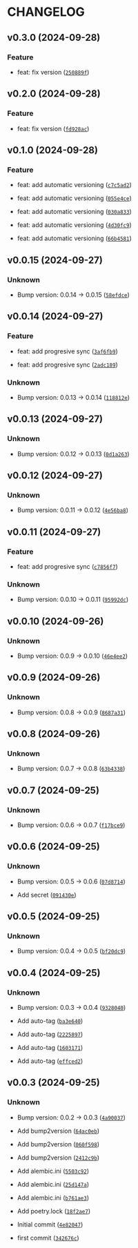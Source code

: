 # CHANGELOG

## v0.3.0 (2024-09-28)

### Feature

* feat: fix version ([`250889f`](https://github.com/tomasz-wostal-eu/fpi/commit/250889fed4a1a4ac4dd785ddb689f122d4b50e5f))

## v0.2.0 (2024-09-28)

### Feature

* feat: fix version ([`fd928ac`](https://github.com/tomasz-wostal-eu/fpi/commit/fd928ac855f102de7ec4d570305093a386005e0b))

## v0.1.0 (2024-09-28)

### Feature

* feat: add automatic versioning ([`c7c5ad2`](https://github.com/tomasz-wostal-eu/fpi/commit/c7c5ad2c06d39263ad44dc46b744db9f542c338c))

* feat: add automatic versioning ([`055e4ce`](https://github.com/tomasz-wostal-eu/fpi/commit/055e4ceb49079b03f90c8bab2dea900308caa410))

* feat: add automatic versioning ([`030a833`](https://github.com/tomasz-wostal-eu/fpi/commit/030a833789b450d577f364c614384dda7e290ed8))

* feat: add automatic versioning ([`4d30fc9`](https://github.com/tomasz-wostal-eu/fpi/commit/4d30fc92d973c251bc8e192e7b4cd23a50d3516b))

* feat: add automatic versioning ([`66b4581`](https://github.com/tomasz-wostal-eu/fpi/commit/66b4581f4272ba4a98a2a111d97b26767c6287c0))

## v0.0.15 (2024-09-27)

### Unknown

* Bump version: 0.0.14 → 0.0.15 ([`58efdce`](https://github.com/tomasz-wostal-eu/fpi/commit/58efdcee5fbcd9c726c28c7c614aa92f57b37f80))

## v0.0.14 (2024-09-27)

### Feature

* feat: add progresive sync ([`3af6fb9`](https://github.com/tomasz-wostal-eu/fpi/commit/3af6fb9ec100f7db8d43b9fc1eec78edd50a3446))

* feat: add progresive sync ([`2adc189`](https://github.com/tomasz-wostal-eu/fpi/commit/2adc189c8e09c6633b733924a2a18c6a99b041cd))

### Unknown

* Bump version: 0.0.13 → 0.0.14 ([`118812e`](https://github.com/tomasz-wostal-eu/fpi/commit/118812e094a814e2f6e188d4c27e2138fc0b29e9))

## v0.0.13 (2024-09-27)

### Unknown

* Bump version: 0.0.12 → 0.0.13 ([`0d1a263`](https://github.com/tomasz-wostal-eu/fpi/commit/0d1a2634fa223f9ed5dec20641670683d62a481b))

## v0.0.12 (2024-09-27)

### Unknown

* Bump version: 0.0.11 → 0.0.12 ([`4e56ba8`](https://github.com/tomasz-wostal-eu/fpi/commit/4e56ba868b39882a372cf56205439c6e3463ed48))

## v0.0.11 (2024-09-27)

### Feature

* feat: add progresive sync ([`c7856f7`](https://github.com/tomasz-wostal-eu/fpi/commit/c7856f7fe0f84fcc96fbc249c5400fada1b92bcf))

### Unknown

* Bump version: 0.0.10 → 0.0.11 ([`95992dc`](https://github.com/tomasz-wostal-eu/fpi/commit/95992dcb60c77c4545bb41b735c97d6e924dd43b))

## v0.0.10 (2024-09-26)

### Unknown

* Bump version: 0.0.9 → 0.0.10 ([`46e4ee2`](https://github.com/tomasz-wostal-eu/fpi/commit/46e4ee236b4c31df3840348209135497c7c5eeea))

## v0.0.9 (2024-09-26)

### Unknown

* Bump version: 0.0.8 → 0.0.9 ([`8687a31`](https://github.com/tomasz-wostal-eu/fpi/commit/8687a316c9e3a9d07f215727acda0023481539b0))

## v0.0.8 (2024-09-26)

### Unknown

* Bump version: 0.0.7 → 0.0.8 ([`63b4338`](https://github.com/tomasz-wostal-eu/fpi/commit/63b43382aa6d6ca4e9a01890bff83f24472d2641))

## v0.0.7 (2024-09-25)

### Unknown

* Bump version: 0.0.6 → 0.0.7 ([`f17bce9`](https://github.com/tomasz-wostal-eu/fpi/commit/f17bce94a9f5e8fedc13d0a9c8ea07b8ca1cde26))

## v0.0.6 (2024-09-25)

### Unknown

* Bump version: 0.0.5 → 0.0.6 ([`07d8714`](https://github.com/tomasz-wostal-eu/fpi/commit/07d871428bed5d70ba807c4264e10f9da0cdf335))

* Add secret ([`091430e`](https://github.com/tomasz-wostal-eu/fpi/commit/091430e7de303b7211a880d2ba158fa6349812bc))

## v0.0.5 (2024-09-25)

### Unknown

* Bump version: 0.0.4 → 0.0.5 ([`bf20dc9`](https://github.com/tomasz-wostal-eu/fpi/commit/bf20dc93c1b210c52bb14846af03dd1e890531a1))

## v0.0.4 (2024-09-25)

### Unknown

* Bump version: 0.0.3 → 0.0.4 ([`9328040`](https://github.com/tomasz-wostal-eu/fpi/commit/9328040bc1c02e1804ac47f03930495a2105c952))

* Add auto-tag ([`ba3e640`](https://github.com/tomasz-wostal-eu/fpi/commit/ba3e640c71bbc1f4e2167379834b831a0066e9c1))

* Add auto-tag ([`2225897`](https://github.com/tomasz-wostal-eu/fpi/commit/2225897e41baf51833f1d72a68014ebf1889bcbd))

* Add auto-tag ([`1603171`](https://github.com/tomasz-wostal-eu/fpi/commit/1603171958b81d58a6ff5f61bb91970323bb92d4))

* Add auto-tag ([`effced2`](https://github.com/tomasz-wostal-eu/fpi/commit/effced2d322a1543a5f218808f672b521f654e32))

## v0.0.3 (2024-09-25)

### Unknown

* Bump version: 0.0.2 → 0.0.3 ([`4a90037`](https://github.com/tomasz-wostal-eu/fpi/commit/4a900374f896d703947e9ac5b927694649b26f36))

* Add bump2version ([`64ac0eb`](https://github.com/tomasz-wostal-eu/fpi/commit/64ac0eb80f111792c66e9714b761029092c683f9))

* Add bump2version ([`060f598`](https://github.com/tomasz-wostal-eu/fpi/commit/060f598d740629e7bd0acf1aa98b5f8888ba02af))

* Add bump2version ([`2412c9b`](https://github.com/tomasz-wostal-eu/fpi/commit/2412c9b14b2a6cc2b7dbbfae04006d56a95b4d62))

* Add alembic.ini ([`5503c92`](https://github.com/tomasz-wostal-eu/fpi/commit/5503c92f9898853269cf01f38f3ec0f30c5d769d))

* Add alembic.ini ([`25d147a`](https://github.com/tomasz-wostal-eu/fpi/commit/25d147a928d866814b5e01c0606d8caa56d77d65))

* Add alembic.ini ([`b761ae3`](https://github.com/tomasz-wostal-eu/fpi/commit/b761ae309e6c809751f49fa13e3ebbe513f0f137))

* Add poetry.lock ([`18f2ae7`](https://github.com/tomasz-wostal-eu/fpi/commit/18f2ae7025f1f37b4f7fa5ce577d258247c739a7))

* Initial commit ([`4e82047`](https://github.com/tomasz-wostal-eu/fpi/commit/4e82047ddc9edd81d666d44594895655879a2366))

* first commit ([`342676c`](https://github.com/tomasz-wostal-eu/fpi/commit/342676ca75e657ad6544b8b22c5f525a3bb92eb8))

